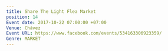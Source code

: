 ```yaml
---
title: Share The Light Flea Market
position: 14
Event date: 2017-10-22 07:00:00 +07:00
Venue: Chávez
Event URL: https://www.facebook.com/events/534163306923359/
Genre: MARKET
---
```


